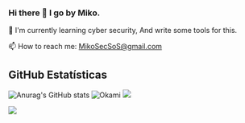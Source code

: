 ### Hi there 👋 I go by Miko.

🌱 I'm currently learning cyber security, And write some tools for this.

📫 How to reach me: MikoSecSoS@gmail.com

## **GitHub Estatísticas**

![Anurag's GitHub stats](https://github-readme-stats.vercel.app/api?username=mikosecsos&theme=radical&show_icons=true) 
![Okami](https://github-readme-stats.vercel.app/api/top-langs/?username=mikosecsos&hide=html&layout=compact&theme=radical)
![](https://github-profile-summary-cards.vercel.app/api/cards/profile-details?username=mikosecsos&theme=monokai)


![](https://snakegithub.pages.dev/github-contribution-grid-snake.svg)
